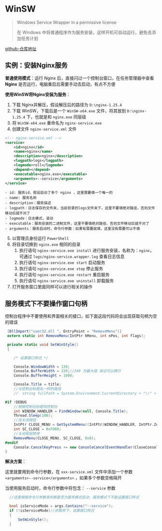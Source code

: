 # WinSW

> Windows Service Wrapper in a permissive license
> 
> 在 Windows 中将普通程序作为服务安装，这样开机可自动运行，避免去添加任务计划

[github-仓库地址](https://github.com/winsw/winsw)


## 实例：安装Nginx服务


**普通使用模式**：运行 Nginx 后，直接闪过一个控制台窗口，在任务管理器中查看 **Nginx** 是否运行，电脑重启后需要手动去启动，有点不方便

**使用WinSW将Nginx安装为服务**：

1. 下载 Nginx并解压，假设解压后的路径为 `D:\nginx-1.25.4`
2. 下载 WinSW，下载后是一个 `WinSW-x64.exe` 文件，将其放到 `D:\nginx-1.25.4` 下，也就是和 `nginx.exe` 同层级
3. 将 `WinSW-x64.exe`  重命名为 `nginx-service.exe` 
4. 创建文件 `nginx-service.xml` 文件

```xml
<!-- nginx-service.xml -->
<service>
    <id>nginx</id>
    <name>nginx</name>
    <description>nginx</description>
    <logpath>logs</logpath>
    <logmode>roll</logmode>
    <depend></depend>
    <executable>nginx.exe</executable>
	<arguments>--service</arguments>
</service>
```
    - id: 服务id，假设启动了多个 nginx ，这里需要填一个唯一的
    - name: 服务名称
    - description：服务描述
    - logpath：日志保存的文件夹，当前目录的logs文件夹下，这里不要填绝对路径，否则文件移动后就不对了
    - logmode：日志模式，滚动
    - executable：服务安装的二进制文件，这里不要填绝对路径，否则文件移动后就不对了
    - arguments：服务启动时，命令行参数：如果有需要就填，这里没有需要可以不填

5. 以管理员身份运行 `PowerShell`
6. 将目录切换到 `nginx.exe` 相同的目录
   1. 执行语句 `nginx-service.exe install` 进行服务安装，名称为：`nginx`，可通过 `logs/nginx-service.wrapper.log` 查看日志信息
   2. 执行语句 `nginx-service.exe start` 启动服务
   3. 执行语句 `nginx-service.exe stop` 停止服务
   4.  执行语句 `nginx-service.exe restart` 重启服务
   5. 执行语句 `nginx-service.exe uninstall` 卸载服务
7. 打开服务窗口里面同样可以进行相关的操作



## 服务模式下不要操作窗口句柄

控制台程序中不要使用和界面相关的接口，如下面这段代码将会出现获取句柄为空的错误

```c#
 [DllImport("user32.dll ", EntryPoint = "RemoveMenu")]
 extern static int RemoveMenu(IntPtr hMenu, int nPos, int flags);

 private static void SetWinStyle()
 {

    /* 设置窗口样式 */

    Console.WindowWidth = 120;
    Console.BufferWidth = 220;//240 为最大值 保证可以换行
    Console.BufferHeight = 1000;

    Console.Title = title;
    //与控制台标题名一样的路径
    //  string fullPath = System.Environment.CurrentDirectory + "\\" + title + ".exe";

#if !DEBUG
    //根据控制台标题找控制台
    int WINDOW_HANDLER = FindWindow(null, Console.Title);
    Thread.Sleep(100);
    //找关闭按钮
    IntPtr CLOSE_MENU = GetSystemMenu((IntPtr)WINDOW_HANDLER, IntPtr.Zero);
    int SC_CLOSE = 0xF060;
    //关闭按钮禁用
    RemoveMenu(CLOSE_MENU, SC_CLOSE, 0x0);
#endif
    Console.CancelKeyPress += new ConsoleCancelEventHandler(CloseConsole);
}
```

**解决方案**：

这里就要用到命令行参数，在 `xxx-service.xml` 文件中添加一个参数 `<arguments>--service</arguments>` ，如果多个参数空格隔开

当使用服务启动时，命令行参数中将包含： `--service` 参数

```c#
  //这里根据命令行参数来判断是否为服务模式启动，服务模式下不能设置窗口样式

  bool isServiceMode = args.Contains("--service");
  if (!isServiceMode)//非服务下，设置窗口样式
  {
      SetWinStyle(); 
  }
```